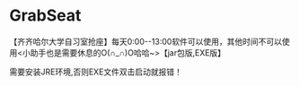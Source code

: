 # GrabSeat
【齐齐哈尔大学自习室抢座】每天0:00--13:00软件可以使用，其他时间不可以使用&lt;小助手也是需要休息的O(∩_∩)O哈哈~>【jar包版,EXE版】

需要安装JRE环境,否则EXE文件双击启动就报错！
